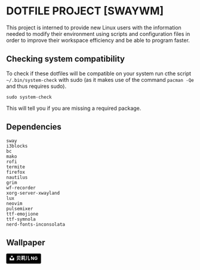 DOTFILE PROJECT [SWAYWM]
========================
This project is interned to provide new Linux users with the information needed to 
modify their environment using scripts and configuration files in order to improve 
their workspace efficiency and be able to program faster.

Checking system compatibility
-----------------------------
To check if these dotfiles will be compatible on your system run cthe script `~/.bin/system-check`
with sudo (as it makes use of the command `pacman -Qe` and thus requires sudo).
```
sudo system-check
```
This will tell you if you are missing a required package.

Dependencies
------------
```
sway
i3blocks
bc
mako
rofi
termite
firefox
nautilus
grim
wf-recorder
xorg-server-xwayland
lux
neovim
pulsemixer
ttf-emojione
ttf-symnola
nerd-fonts-inconsolata
```

Wallpaper
---------
<a style="background-color:black;color:white;text-decoration:none;padding:4px 6px;font-family:-apple-system, BlinkMacSystemFont, &quot;San Francisco&quot;, &quot;Helvetica Neue&quot;, Helvetica, Ubuntu, Roboto, Noto, &quot;Segoe UI&quot;, Arial, sans-serif;font-size:12px;font-weight:bold;line-height:1.2;display:inline-block;border-radius:3px" href="https://unsplash.com/@danist07?utm_medium=referral&amp;utm_campaign=photographer-credit&amp;utm_content=creditBadge" target="_blank" rel="noopener noreferrer" title="Download free do whatever you want high-resolution photos from 贝莉儿 NG"><span style="display:inline-block;padding:2px 3px"><svg xmlns="http://www.w3.org/2000/svg" style="height:12px;width:auto;position:relative;vertical-align:middle;top:-2px;fill:white" viewBox="0 0 32 32"><title>unsplash-logo</title><path d="M10 9V0h12v9H10zm12 5h10v18H0V14h10v9h12v-9z"></path></svg></span><span style="display:inline-block;padding:2px 3px">贝莉儿 NG</span></a>
